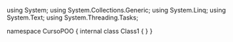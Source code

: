 ﻿using System;
using System.Collections.Generic;
using System.Linq;
using System.Text;
using System.Threading.Tasks;

namespace CursoPOO
{
    internal class Class1
    {
    }
}
